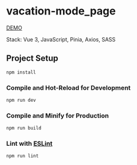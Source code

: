 # vacation-mode_page

[DEMO](https://annashults-vacation-mode-page.vercel.app/)

Stack: Vue 3, JavaScript, Pinia, Axios, SASS

## Project Setup

```sh
npm install
```

### Compile and Hot-Reload for Development

```sh
npm run dev
```

### Compile and Minify for Production

```sh
npm run build
```

### Lint with [ESLint](https://eslint.org/)

```sh
npm run lint
```
